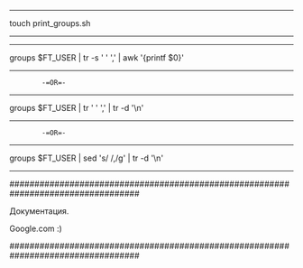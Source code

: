 
_________________________________________________________________________________

touch print_groups.sh

_________________________________________________________________________________


_________________________________________________________________________________

groups $FT_USER | tr -s ' ' ',' | awk '{printf $0}'

_________________________________________________________________________________

			-=OR=-
_________________________________________________________________________________

groups $FT_USER | tr ' ' ',' | tr -d '\n'

_________________________________________________________________________________

			-=OR=-
_________________________________________________________________________________

groups $FT_USER | sed 's/ /,/g' | tr -d '\n'

_________________________________________________________________________________

##################################################################################

Документация.

Google.com :)

##################################################################################
